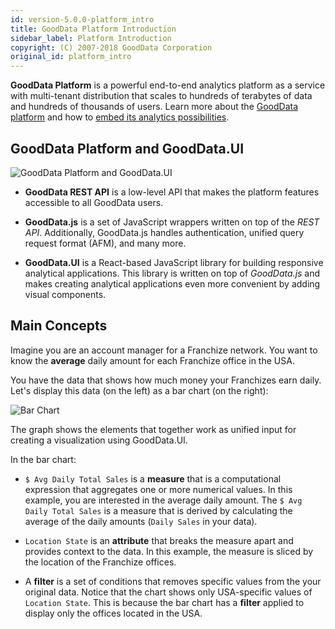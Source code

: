 ```yaml
---
id: version-5.0.0-platform_intro
title: GoodData Platform Introduction
sidebar_label: Platform Introduction
copyright: (C) 2007-2018 GoodData Corporation
original_id: platform_intro
---
```


**GoodData Platform** is a powerful end-to-end analytics platform as a service with multi-tenant distribution that scales to hundreds of terabytes of data and hundreds of thousands of users. Learn more about the [GoodData platform](https://www.gooddata.com/platform) and how to [embed its analytics possibilities](https://www.gooddata.com/embedded-analytics).

## GoodData Platform and GoodData.UI

![GoodData Platform and GoodData.UI](assets/gooddata_platform_ui.png "GoodData Platform and GoodData.UI")

* **GoodData REST API** is a low-level API that makes the platform features accessible to all GoodData users.

* **GoodData.js** is a set of JavaScript wrappers written on top of the *REST API*. Additionally, GoodData.js handles authentication, unified query request format (AFM), and many more.

* **GoodData.UI** is a React-based JavaScript library for building responsive analytical applications. This library is written on top of *GoodData.js* and makes creating analytical applications even more convenient by adding visual components.

## Main Concepts

Imagine you are an account manager for a Franchize network. You want to know the **average** daily amount for each Franchize office in the USA.

You have the data that shows how much money your Franchizes earn daily. Let's display this data (on the left) as a bar chart (on the right):

![Bar Chart](assets/intro_bar_chart.png "Bar Chart")

The graph shows the elements that together work as unified input for creating a visualization using GoodData.UI.

In the bar chart:

* `$ Avg Daily Total Sales` is a **measure** that is a computational expression that aggregates one or more numerical values. In this example, you are interested in the average daily amount. The `$ Avg Daily Total Sales` is a measure that is derived by calculating the average of the daily amounts (`Daily Sales` in your data).

* `Location State` is an **attribute** that breaks the measure apart and provides context to the data. In this example, the measure is sliced by the location of the Franchize offices.

* A **filter** is a set of conditions that removes specific values from the your original data. Notice that the chart shows only USA-specific values of `Location State`. This is because the bar chart has a **filter** applied to display only the offices located in the USA.

